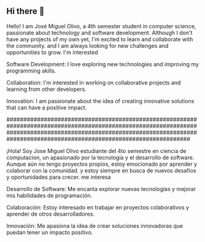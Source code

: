 ## Hi there 👋

Hello! I am José Miguel Olivo, a 4th semester student in computer science, passionate about technology and software development. Although I don't have any projects of my own yet, I'm excited to learn and collaborate with the community.  and I am always looking for new challenges and opportunities to grow.
I'm interested 

Software Development: I love exploring new technologies and improving my programming skills.

Collaboration: I'm interested in working on collaborative projects and learning from other developers.

Innovation: I am passionate about the idea of creating innovative solutions that can have a positive impact.

##############################################################################################################################################################################################################################

¡Hola! Soy Jose Miguel Olivo estudiante del 4to semestre en ciencia de computacion, un apasionado por la tecnología y el desarrollo de software. Aunque aún no tengo proyectos propios, estoy emocionado por aprender y colaborar con la comunidad.  y estoy siempre en busca de nuevos desafíos y oportunidades para crecer.
me interesa 

Desarrollo de Software: Me encanta explorar nuevas tecnologías y mejorar mis habilidades de programación.

Colaboración: Estoy interesado en trabajar en proyectos colaborativos y aprender de otros desarrolladores.

Innovación: Me apasiona la idea de crear soluciones innovadoras que puedan tener un impacto positivo.

<!--
**kasuci1/kasuci1** is a ✨ _special_ ✨ repository because its `README.md` (this file) appears on your GitHub profile.

Here are some ideas to get you started:

- 🔭 I’m currently working on ...
- 🌱 I’m currently learning ...
- 👯 I’m looking to collaborate on ...
- 🤔 I’m looking for help with ...
- 💬 Ask me about ...
- 📫 How to reach me: ...
- 😄 Pronouns: ...
- ⚡ Fun fact: ...
-->

